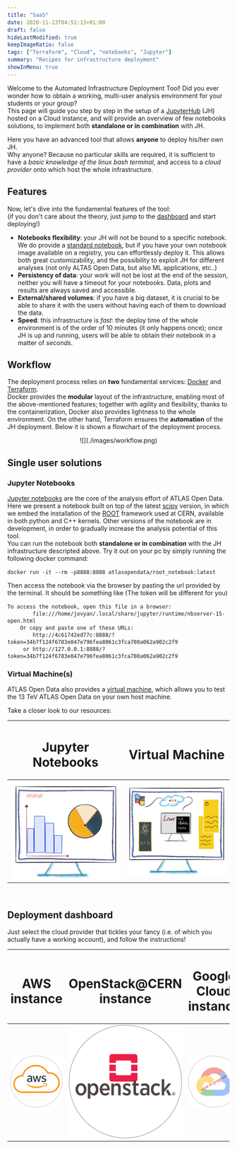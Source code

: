 ```yaml
---
title: "SaaS"
date: 2020-11-23T04:51:13+01:00
draft: false
hideLastModified: true
keepImageRatio: false
tags: ["Terraform", "Cloud", "notebooks", "Jupyter"]
summary: "Recipes for infrastructure deployment"
showInMenu: true
---
```



Welcome to the Automated Infrastructure Deployment Tool!
Did you ever wonder how to obtain a working, multi-user analysis environment for your students or your group?</br>
This page will guide you step by step in the setup of a [JupyterHub](https://jupyter.org/hub) (JH) hosted on a Cloud instance, and will provide an overview of few notebooks solutions, to implement both **standalone or in combination** with JH.

Here you have an advanced tool that allows **anyone** to deploy his/her own JH. </br>
Why anyone? Because no particular skills are required, it is sufficient to have a _basic knowledge of the linux bash terminal_, and access to a _cloud provider_ onto which host the whole infrastructure.

## Features

Now, let's dive into the fundamental features of the tool: </br>
(if you don't care about the theory, just jump to the [dashboard](#deployment-dashboard) and start deploying!)

* **Notebooks flexibility**: your JH will not be bound to a specific notebook. We do provide a [standard notebook](#single-user-solutions), but if you have your own notebook image available on a registry, you can effortlessly deploy it. This allows both great customizability, and the possibility to exploit JH for different analyses (not only ALTAS Open Data, but also ML applications, etc..)
* **Persistency of data**: your work will not be lost at the end of the session, neither you will have a timeout for your notebooks. Data, plots and results are always saved and accessible.
* **External/shared volumes**: if you have a big dataset, it is crucial to be able to share it with the users without having each of them to download the data. 
* **Speed**: this infrastructure is _fast_: the deploy time of the whole environment is of the order of 10 minutes (it only happens once); once JH is up and running, users will be able to obtain their notebook in a matter of _seconds_.

## Workflow

The deployment process relies on **two** fundamental services: [Docker](https://www.docker.com/) and [Terraform](https://www.terraform.io/). </br>
Docker provides the **modular** layout of the infrastructure, enabling most of the above-mentioned features; together with agility and flexibility, thanks to the containerization, Docker also provides lightness to the whole environment. On the other hand, Terraform ensures the **automation** of the JH deployment. Below it is shown a flowchart of the deployment process.


<p align="center">
  ![](./images/workflow.png)
</p>

## Single user solutions

### Jupyter Notebooks
[Jupyter notebooks](https://jupyter.org/) are the core of the analysis effort of ATLAS Open Data. </br>
Here we present a notebook built on top of the latest [scipy](https://hub.docker.com/r/jupyter/scipy-notebook) version, in which we embed the installation of the [ROOT](https://root.cern/) framework used at CERN, available in both python and C++ kernels. Other versions of the notebook are in development, in order to gradually increase the analysis potential of this tool.</br>
You can run the notebook both **standalone or in combination** with the JH infrastructure descripted above. Try it out on your pc by simply running the following docker command:
```
docker run -it --rm -p8888:8888 atlasopendata/root_notebook:latest
```
Then access the notebook via the browser by pasting the url provided by the terminal. It should be something like
(The token will be different for you)
```
To access the notebook, open this file in a browser:
        file:///home/jovyan/.local/share/jupyter/runtime/nbserver-15-open.html
    Or copy and paste one of these URLs:
        http://4c61742ed77c:8888/?token=34b7f124f6783e047e796fea8061c3fca708a062a902c2f9
     or http://127.0.0.1:8888/?token=34b7f124f6783e047e796fea8061c3fca708a062a902c2f9
```

### Virtual Machine(s)
ATLAS Open Data also provides a [virtual machine](http://opendata.atlas.cern/release/2020/documentation/vm/index.html), which allows you to test the 13 TeV ATLAS Open Data on your own host machine.

Take a closer look to our resources:

| <h1><b>Jupyter Notebooks</b></h1> | <h1><b>Virtual Machine</b></h1> |
|        :---:        |        :---:       |
| [![JN](./images/jn.png)](https://hub.docker.com/r/atlasopendata/root_notebook) | [![VM](./images/vm.png)](http://opendata.atlas.cern/release/2020/documentation/vm/index.html) |

&nbsp;

## Deployment dashboard

Just select the cloud provider that tickles your fancy (i.e. of which you actually have a working account), and follow the instructions!

| <h1><b>AWS instance</b></h1> | <h1><b>OpenStack@CERN instance</b></h1> | <h1><b>Google Cloud instance</b></h1> |
|        :---:        |        :---:       |        :---:       |
| [![AWS](./images/Amazon-Web-Services-AWS-Logo.png)](https://gitlab.cern.ch/atlas-open-data-iac-qt-2021/aws_automated_jh_deployment/-/blob/master/README.md) | [![openstack](./images/OpenStack-Logo-Vertical.png)](https://gitlab.cern.ch/atlas-open-data-iac-qt-2021/automated_jh_deployment/-/blob/master/README.md) | [![google](./images/Google-Cloud-Emblem_work_in_progress.png)]()|


